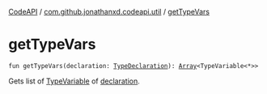 [CodeAPI](../index.md) / [com.github.jonathanxd.codeapi.util](index.md) / [getTypeVars](.)

# getTypeVars

`fun getTypeVars(declaration: `[`TypeDeclaration`](../com.github.jonathanxd.codeapi.base/-type-declaration/index.md)`): `[`Array`](https://kotlinlang.org/api/latest/jvm/stdlib/kotlin/-array/index.html)`<TypeVariable<*>>`

Gets list of [TypeVariable](#) of [declaration](get-type-vars.md#com.github.jonathanxd.codeapi.util$getTypeVars(com.github.jonathanxd.codeapi.base.TypeDeclaration)/declaration).

